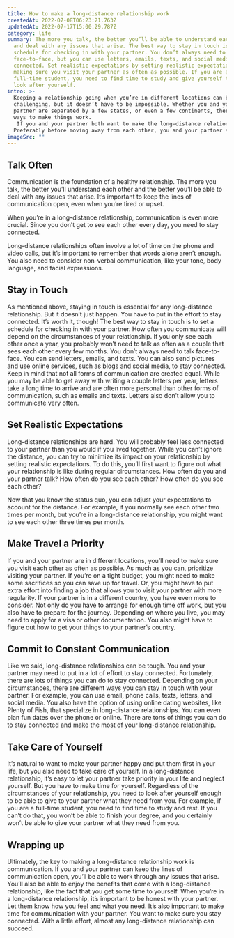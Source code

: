 ```yaml
---
title: How to make a long-distance relationship work
createdAt: 2022-07-08T06:23:21.763Z
updatedAt: 2022-07-17T15:00:29.787Z
category: life
summary: The more you talk, the better you’ll be able to understand each other
  and deal with any issues that arise. The best way to stay in touch is to set a
  schedule for checking in with your partner. You don’t always need to talk
  face-to-face, but you can use letters, emails, texts, and social media to stay
  connected. Set realistic expectations by setting realistic expectations and
  making sure you visit your partner as often as possible. If you are a
  full-time student, you need to find time to study and give yourself time to
  look after yourself.
intro: >-
  Keeping a relationship going when you’re in different locations can be
  challenging, but it doesn’t have to be impossible. Whether you and your
  partner are separated by a few states, or even a few continents, there are
  ways to make things work.
   If you and your partner both want to make the long-distance relationship work, the two of you need to be willing and committed to making it happen. You will need to put in the effort required to see this through. Fortunately, with some planning and persistence, it is possible for most couples who are separated by distance to continue their relationship.
  Preferably before moving away from each other, you and your partner should have open communication about where your relationship is heading. Are you ready for something serious? Are both of you ready for a long-distance relationship? Do you want the same things? If so, then let’s get started on how to make a long-distance relationship work!
imageSrc: ""
---
```


## Talk Often

Communication is the foundation of a healthy relationship. The more you talk, the better you’ll understand each other and the better you’ll be able to deal with any issues that arise. It’s important to keep the lines of communication open, even when you’re tired or upset.

When you’re in a long-distance relationship, communication is even more crucial. Since you don’t get to see each other every day, you need to stay connected.

Long-distance relationships often involve a lot of time on the phone and video calls, but it’s important to remember that words alone aren’t enough. You also need to consider non-verbal communication, like your tone, body language, and facial expressions.

## Stay in Touch

As mentioned above, staying in touch is essential for any long-distance relationship. But it doesn’t just happen. You have to put in the effort to stay connected. It’s worth it, though!
The best way to stay in touch is to set a schedule for checking in with your partner. How often you communicate will depend on the circumstances of your relationship. If you only see each other once a year, you probably won’t need to talk as often as a couple that sees each other every few months.
You don’t always need to talk face-to-face. You can send letters, emails, and texts. You can also send pictures and use online services, such as blogs and social media, to stay connected.
Keep in mind that not all forms of communication are created equal. While you may be able to get away with writing a couple letters per year, letters take a long time to arrive and are often more personal than other forms of communication, such as emails and texts. Letters also don’t allow you to communicate very often.

## Set Realistic Expectations

Long-distance relationships are hard. You will probably feel less connected to your partner than you would if you lived together. While you can’t ignore the distance, you can try to minimize its impact on your relationship by setting realistic expectations.
To do this, you’ll first want to figure out what your relationship is like during regular circumstances. How often do you and your partner talk? How often do you see each other? How often do you see each other?

Now that you know the status quo, you can adjust your expectations to account for the distance. For example, if you normally see each other two times per month, but you’re in a long-distance relationship, you might want to see each other three times per month.

## Make Travel a Priority

If you and your partner are in different locations, you’ll need to make sure you visit each other as often as possible.
As much as you can, prioritize visiting your partner. If you’re on a tight budget, you might need to make some sacrifices so you can save up for travel. Or, you might have to put extra effort into finding a job that allows you to visit your partner with more regularity.
If your partner is in a different country, you have even more to consider. Not only do you have to arrange for enough time off work, but you also have to prepare for the journey. Depending on where you live, you may need to apply for a visa or other documentation. You also might have to figure out how to get your things to your partner’s country.

## Commit to Constant Communication

Like we said, long-distance relationships can be tough. You and your partner may need to put in a lot of effort to stay connected. Fortunately, there are lots of things you can do to stay connected.
Depending on your circumstances, there are different ways you can stay in touch with your partner. For example, you can use email, phone calls, texts, letters, and social media. You also have the option of using online dating websites, like Plenty of Fish, that specialize in long-distance relationships.
You can even plan fun dates over the phone or online. There are tons of things you can do to stay connected and make the most of your long-distance relationship.

## Take Care of Yourself

It’s natural to want to make your partner happy and put them first in your life, but you also need to take care of yourself.
In a long-distance relationship, it’s easy to let your partner take priority in your life and neglect yourself. But you have to make time for yourself.
Regardless of the circumstances of your relationship, you need to look after yourself enough to be able to give to your partner what they need from you. For example, if you are a full-time student, you need to find time to study and rest. If you can’t do that, you won’t be able to finish your degree, and you certainly won’t be able to give your partner what they need from you.

## Wrapping up

Ultimately, the key to making a long-distance relationship work is communication. If you and your partner can keep the lines of communication open, you’ll be able to work through any issues that arise. You’ll also be able to enjoy the benefits that come with a long-distance relationship, like the fact that you get some time to yourself.
When you’re in a long-distance relationship, it’s important to be honest with your partner. Let them know how you feel and what you need. It’s also important to make time for communication with your partner. You want to make sure you stay connected. With a little effort, almost any long-distance relationship can succeed.
